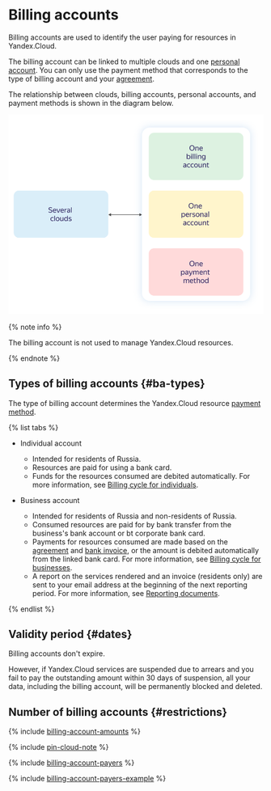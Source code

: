 # Billing accounts

Billing accounts are used to identify the user paying for resources in Yandex.Cloud.

The billing account can be linked to multiple clouds and one [personal account](personal-account.md). You can only use the payment method that corresponds to the type of billing account and your [agreement](contract.md).

The relationship between clouds, billing accounts, personal accounts, and payment methods is shown in the diagram below.

![image](../../_assets/billing/cloud-billing-account-svg.svg)

{% note info %}

The billing account is not used to manage Yandex.Cloud resources.

{% endnote %}

## Types of billing accounts {#ba-types}

The type of billing account determines the Yandex.Cloud resource [payment method](../payment/payment-methods.md).

{% list tabs %}

- Individual account
   - Intended for residents of Russia.
   - Resources are paid for using a bank card.
   - Funds for the resources consumed are debited automatically. For more information, see [Billing cycle for individuals](../payment/billing-cycle-individual.md).

- Business account
   - Intended for residents of Russia and non-residents of Russia.
   - Consumed resources are paid for by bank transfer from the business's bank account or bt corporate bank card.
   - Payments for resources consumed are made based on the [agreement](../concepts/contract.md) and [bank invoice](bill.md), or the amount is debited automatically from the linked bank card. For more information, see [Billing cycle for businesses](../payment/billing-cycle-business.md).
   - A report on the services rendered and an invoice (residents only) are sent to your email address at the beginning of the next reporting period. For more information, see [Reporting documents](../payment/documents.md).

{% endlist %}

## Validity period  {#dates}

Billing accounts don't expire.

However, if Yandex.Cloud services are suspended due to arrears and you fail to pay the outstanding amount within 30 days of suspension, all your data, including the billing account, will be permanently blocked and deleted.

## Number of billing accounts {#restrictions}

{% include [billing-account-amounts](../_includes/billing-account-amounts.md) %}

{% include [pin-cloud-note](../_includes/pin-cloud-note.md) %}

{% include [billing-account-payers](../_includes/billing-account-payers.md) %}

{% include [billing-account-payers-example](../_includes/billing-account-payers-example.md) %}

